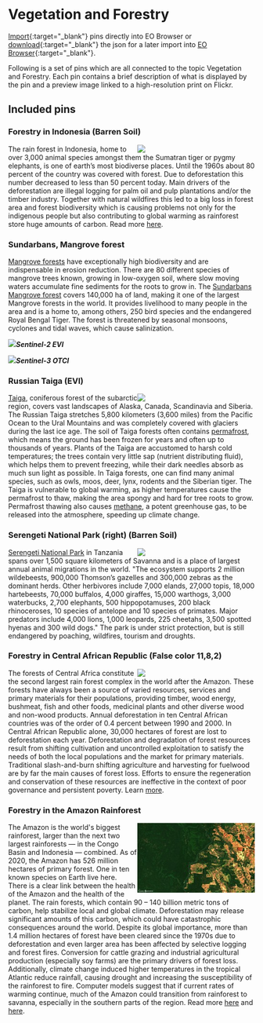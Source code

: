 # Vegetation and Forestry

[Import](https://apps.sentinel-hub.com/eo-browser/?sharedPinsListId=2e6492f1-ba35-40a2-846c-cdbf900256fe){:target="_blank"} pins directly into EO Browser or [download](Vegetation_and_Forestry.json){:target="_blank"} the json for a later import into [EO Browser](https://apps.sentinel-hub.com/eo-browser/?zoom=10&lat=41.9&lng=12.5&themeId=DEFAULT-THEME){:target="_blank"}.

Following is a set of pins which are all connected to the topic Vegetation and Forestry. Each pin contains a brief description of what is displayed by the pin and a preview image linked to a high-resolution print on Flickr.

## Included pins 

### Forestry in Indonesia (Barren Soil)

[<img src="fig/Forestry_in_Indonesia_thumbnail.jpg" align="right" width="240">](https://www.flickr.com/photos/sentinelhub/50098150702/in/album-72157715045803592/) The rain forest in Indonesia, home to over 3,000 animal species amongst them the Sumatran tiger or pygmy elephants, is one of earth’s most biodiverse places. Until the 1960s about 80 percent of the country was covered with forest. Due to deforestation this number decreased to less than 50 percent today. Main drivers of the deforestation are illegal logging for palm oil and pulp plantations and/or the timber industry. Together with natural wildfires this led to a big loss in forest area and forest biodiversity which is causing problems not only for the indigenous people but also contributing to global warming as rainforest store huge amounts of carbon. Read more [here]( https://www.ran.org/indonesian-rainforests/).

### Sundarbans, Mangrove forest 

[Mangrove forests](https://oceanservice.noaa.gov/facts/mangroves.html) have exceptionally high biodiversity and are indispensable in erosion reduction. There are 80 different species of mangrove trees known, growing in low-oxygen soil, where slow moving waters accumulate fine sediments for the roots to grow in. The [Sundarbans Mangrove forest](https://whc.unesco.org/en/list/798/) covers 140,000 ha of land, making it one of the largest Mangrove forests in the world. It provides livelihood to many people in the area and is a home to, among others, 250 bird species and the endangered Royal Bengal Tiger. The forest is threatened by seasonal monsoons, cyclones and tidal waves, which cause salinization.
 
[<img src="fig/Sundarbans_EVI_thumbnail.jpg" alignt="right" width="240">](https://www.flickr.com/photos/sentinelhub/50083279617/in/dateposted/)***Sentinel-2 EVI***

[<img src="fig/Sundarbans_OTCI_thumbnail.jpg" alignt="left" width="240">](https://www.flickr.com/photos/sentinelhub/49658220567/in/dateposted/)***Sentinel-3 OTCI***

### Russian Taiga (EVI)

[<img src="fig/Russian_Taiga_thumbnail.jpg" align="right" width="240">](https://www.flickr.com/photos/sentinelhub/50097979307/in/photostream/) [Taiga](https://www.nationalgeographic.org/encyclopedia/taiga/), coniferous forest of the subarctic region, covers vast landscapes of Alaska, Canada, Scandinavia and Siberia. The Russian Taiga stretches 5,800 kilometers (3,600 miles) from the Pacific Ocean to the Ural Mountains and was completely covered with glaciers during the last ice age. The soil of Taiga forests often contains [permafrost](https://www.nrdc.org/stories/permafrost-everything-you-need-know), which means the ground has been frozen for years and often up to thousands of years. Plants of the Taiga are accustomed to harsh cold temperatures; the trees contain very little sap (nutrient distributing fluid), which helps them to prevent freezing, while their dark needles absorb as much sun light as possible. In Taiga forests, one can find many animal species, such as owls, moos, deer, lynx, rodents and the Siberian tiger. The Taiga is vulnerable to global warming, as higher temperatures cause the permafrost to thaw, making the area spongy and hard for tree roots to grow. Permafrost thawing also causes [methane](https://www.nationalgeographic.com/environment/2018/08/news-arctic-permafrost-may-thaw-faster-than-expected/), a potent greenhouse gas, to be released into the atmosphere, speeding up climate change.

### Serengeti National Park (right) (Barren Soil)

[<img src="fig/Serengetti_National_Park_thumbnail.jpg" align="right" width="240">](https://www.flickr.com/photos/sentinelhub/50098023902/in/photostream/) [Serengeti National Park](https://whc.unesco.org/en/list/156/) in Tanzania spans over 1,500 square kilometers of Savanna and is a place of largest annual animal migrations in the world. "The ecosystem supports 2 million wildebeests, 900,000 Thomson’s gazelles and 300,000 zebras as the dominant herds. Other herbivores include 7,000 elands, 27,000 topis, 18,000 hartebeests, 70,000 buffalos, 4,000 giraffes, 15,000 warthogs, 3,000 waterbucks, 2,700 elephants, 500 hippopotamuses, 200 black rhinoceroses, 10 species of antelope and 10 species of primates. Major predators include 4,000 lions, 1,000 leopards, 225 cheetahs, 3,500 spotted hyenas and 300 wild dogs." The park is under strict protection, but is still endangered by poaching, wildfires, tourism and droughts.

### Forestry in Central African Republic (False color 11,8,2)

[<img src="fig/Forestry_in_Central_African_Republic_thumbnail.jpg" align="right" width="240">](https://www.flickr.com/photos/sentinelhub/50098023902/in/photostream/)
The forests of Central Africa constitute the second largest rain forest complex in the world after the Amazon. These forests have always been a source of varied resources, services and primary materials for their populations, providing timber, wood energy, bushmeat, fish and other foods, medicinal plants and other diverse wood and non-wood products. Annual deforestation in ten Central African countries was of the order of 0.4 percent between 1990 and 2000. In Central African Republic alone, 30,000 hectares of forest are lost to deforestation each year. Deforestation and degradation of forest resources result from shifting cultivation and uncontrolled exploitation to satisfy the needs of both the local populations and the market for primary materials. Traditional slash-and-burn shifting agriculture and harvesting for fuelwood are by far the main causes of forest loss. Efforts to ensure the regeneration and conservation of these resources are ineffective in the context of poor governance and persistent poverty. Learn [more](http://www.fao.org/3/y5841e/y5841e08.htm).

### Forestry in the Amazon Rainforest

[<img src="fig/Amazon_Rainforest_thumbnail.jpg" align="right" width="240">](https://www.flickr.com/photos/sentinelhub/50098118502/in/album-72157715045803592/)
The Amazon is the world's biggest rainforest, larger than the next two largest rainforests — in the Congo Basin and Indonesia — combined. As of 2020, the Amazon has 526 million hectares of primary forest. One in ten known species on Earth live here. There is a clear link between the health of the Amazon and the health of the planet. The rain forests, which contain 90 – 140 billion metric tons of carbon, help stabilize local and global climate. Deforestation may release significant amounts of this carbon, which could have catastrophic consequences around the world. Despite its global importance, more than 1.4 million hectares of forest have been cleared since the 1970s due to deforestation and even larger area has been affected by selective logging and forest fires. Conversion for cattle grazing and industrial agricultural production (especially soy farms) are the primary drivers of forest loss. Additionally, climate change induced higher temperatures in the tropical Atlantic reduce rainfall, causing drought and increasing the susceptibility of the rainforest to fire. Computer models suggest that if current rates of warming continue, much of the Amazon could transition from rainforest to savanna, especially in the southern parts of the region. Read more [here](https://rainforests.mongabay.com/amazon/) and [here](https://www.worldwildlife.org/places/amazon).